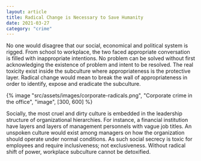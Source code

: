 ```yaml
---
layout: article
title: Radical Change is Necessary to Save Humanity
date: 2021-03-27
category: "crime"
---
```


No one would disagree that our social, economical and political system is rigged. From school to workplace, the two faced appropriate conversation is filled with inappropriate intentions. No problem can be solved without first acknowledging the existence of problem and intent to be resolved. The real toxicity exist inside the subculture where appropriateness is the protective layer. Radical change would mean to break the wall of appropriateness in order to identify, expose and eradicate the subculture.

<!-- excerpt -->

{% image "src/assets/images/corporate-radicals.png", "Corporate crime in the office", "image", [300, 600] %}

Socially, the most cruel and dirty culture is embedded in the leadership structure of organizational hierarchies. For instance, a financial institution have layers and layers of management personnels with vague job titles. An unspoken culture would exist among managers on how the organization should operate under normal conditions. As such social secrecy is toxic for employees and require inclusiveness; not exclusiveness. Without radical shift of power, workplace subculture cannot be detoxified.
